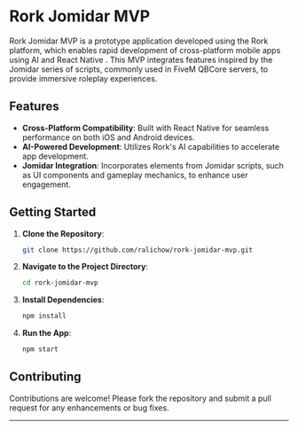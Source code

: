 # Rork Jomidar MVP

Rork Jomidar MVP is a prototype application developed using the Rork platform, which enables rapid development of cross-platform mobile apps using AI and React Native . This MVP integrates features inspired by the Jomidar series of scripts, commonly used in FiveM QBCore servers, to provide immersive roleplay experiences.
## Features

* **Cross-Platform Compatibility**: Built with React Native for seamless performance on both iOS and Android devices.
* **AI-Powered Development**: Utilizes Rork's AI capabilities to accelerate app development.
* **Jomidar Integration**: Incorporates elements from Jomidar scripts, such as UI components and gameplay mechanics, to enhance user engagement.

## Getting Started

1. **Clone the Repository**:

   ```bash
   git clone https://github.com/ralichow/rork-jomidar-mvp.git
   ```

2. **Navigate to the Project Directory**:

   ```bash
   cd rork-jomidar-mvp
   ```

3. **Install Dependencies**:

   ```bash
   npm install
   ```

4. **Run the App**:

   ```bash
   npm start
   ```



## Contributing

Contributions are welcome! Please fork the repository and submit a pull request for any enhancements or bug fixes.



---


